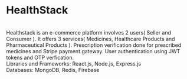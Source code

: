 <h1>HealthStack</h1>
<br>
Healthstack is an e-commerce platform involves 2 users( Seller and Consumer ). It offers 3 services( Medicines, Healthcare Products and Pharmaceutical Products ). Prescription verification done for prescribed medicines and Stripe payment gateway. User authentication using JWT tokens and OTP verfication.
<br>
Libraries and Frameworks: React.js, Node.js, Express.js
<br>
Databases: MongoDB, Redis, Firebase
